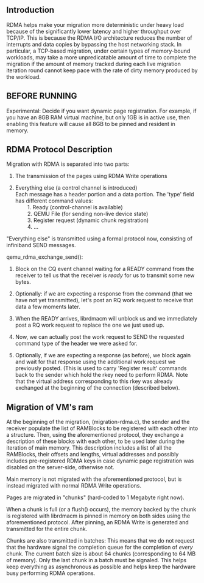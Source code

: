 ## Introduction
RDMA helps make your migration more deterministic under heavy load because of the significantly lower latency and higher throughput over TCP/IP. This is because the RDMA I/O architecture reduces the number of interrupts and data copies by bypassing the host networking stack. In particular, a TCP-based migration, under certain types of memory-bound workloads, may take a more unpredicatable amount of time to complete the migration if the amount of memory tracked during each live migration iteration round cannot keep pace with the rate of dirty memory produced by the workload.

## BEFORE RUNNING
Experimental: Decide if you want dynamic page registration. For example, if you have an 8GB RAM virtual machine, but only 1GB
is in active use, then enabling this feature will cause all 8GB to be pinned and resident in memory.

## RDMA Protocol Description

Migration with RDMA is separated into two parts:

1. The transmission of the pages using RDMA Write operations

2. Everything else (a control channel is introduced)<br>
   Each message has a header portion and a data portion. The 'type' field has different command values:<br>
   &nbsp;&nbsp;&nbsp;&nbsp;&nbsp;&nbsp;&nbsp;&nbsp;1. Ready                      (control-channel is available)<br>
   &nbsp;&nbsp;&nbsp;&nbsp;&nbsp;&nbsp;&nbsp;&nbsp;2. QEMU File                  (for sending non-live device state)<br>
   &nbsp;&nbsp;&nbsp;&nbsp;&nbsp;&nbsp;&nbsp;&nbsp;3. Register request           (dynamic chunk registration)<br>
   &nbsp;&nbsp;&nbsp;&nbsp;&nbsp;&nbsp;&nbsp;&nbsp;4. ...

"Everything else" is transmitted using a formal protocol now, consisting of infiniband SEND messages.

qemu_rdma_exchange_send():

1. Block on the CQ event channel waiting for a READY command from the receiver to tell us that the receiver is *ready* for us to transmit some new bytes.

2. Optionally: if we are expecting a response from the command (that we have not yet transmitted), let's post an RQ work request to receive that data a few moments later.

3. When the READY arrives, librdmacm will unblock us and we immediately post a RQ work request to replace the one we just used up.

4. Now, we can actually post the work request to SEND the requested command type of the header we were asked for.

5. Optionally, if we are expecting a response (as before), we block again and wait for that response using the additional work request we previously posted. (This is used to carry 'Register result' commands back to the sender which hold the rkey need to perform RDMA. Note that the virtual address corresponding to this rkey was already exchanged at the beginning of the connection (described below).

## Migration of VM's ram

At the beginning of the migration, (migration-rdma.c), the sender and the receiver populate the list of RAMBlocks to be registered with each other into a structure. Then, using the aforementioned protocol, they exchange a description of these blocks with each other, to be used later during the iteration of main memory. This description includes a list of all the RAMBlocks, their offsets and lengths, virtual
addresses and possibly includes pre-registered RDMA keys in case dynamic page registration was disabled on the server-side, otherwise not.

Main memory is not migrated with the aforementioned protocol, but is instead migrated with normal RDMA Write operations.

Pages are migrated in "chunks" (hard-coded to 1 Megabyte right now).

When a chunk is full (or a flush() occurs), the memory backed by the chunk is registered with librdmacm is pinned in memory on
both sides using the aforementioned protocol. After pinning, an RDMA Write is generated and transmitted for the entire chunk.

Chunks are also transmitted in batches: This means that we do not request that the hardware signal the completion queue for the completion of *every* chunk. The current batch size is about 64 chunks (corresponding to 64 MB of memory). Only the last chunk in a batch must be signaled. This helps keep everything as asynchronous as possible and helps keep the hardware busy performing RDMA operations.
